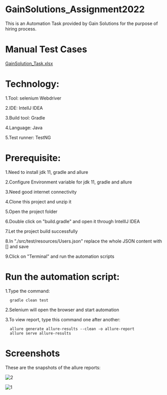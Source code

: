# GainSolutions_Assignment2022

This is an Automation Task provided by Gain Solutions for the purpose of hiring process.

# Manual Test Cases 

[GainSolution_Task.xlsx](https://github.com/Mamun104/GainSolutions_Assignment2022/files/8199735/GainSolution_Task.xlsx)


# Technology:
1.Tool: selenium Webdriver

2.IDE: IntelIJ IDEA

3.Build tool: Gradle

4.Language: Java

5.Test runner: TestNG

# Prerequisite:
1.Need to install jdk 11, gradle and allure

2.Configure Environment variable for jdk 11, gradle and allure

3.Need good internet connectivity

4.Clone this project and unzip it

5.Open the project folder

6.Double click on "build.gradle" and open it through IntellIJ IDEA

7.Let the project build successfully

8.In "./src/test/resources/Users.json" replace the whole JSON content with [] and save

9.Click on "Terminal" and run the automation scripts

# Run the automation script:
1.Type the command:

      gradle clean test
      
2.Selenium will open the browser and start automation

3.To view report, type this command one after another:

      allure generate allure-results --clean -o allure-report
      allure serve allure-results
      
# Screenshots

These are the snapshots of the allure reports:

![2](https://user-images.githubusercontent.com/78067017/157024346-5a4ce8d0-b078-408f-a87b-40a59344977e.PNG)

![1](https://user-images.githubusercontent.com/78067017/157024439-5e4904c8-d9a0-4976-97de-b889969e12cc.PNG)

